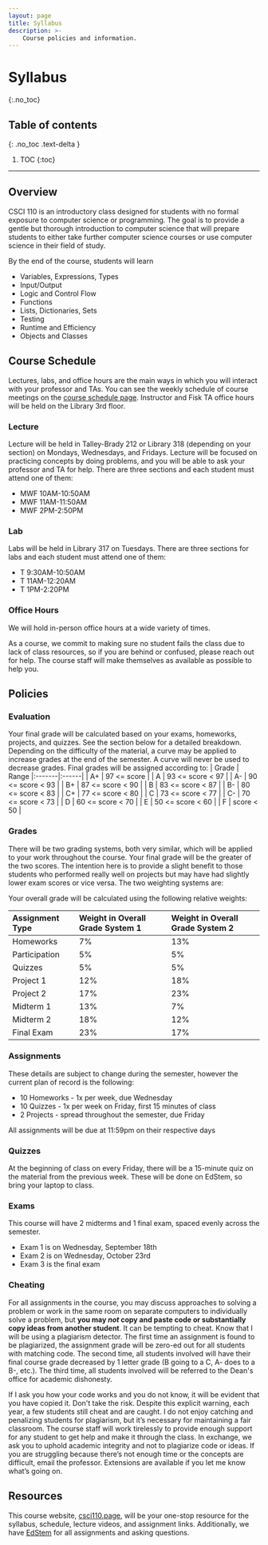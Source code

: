 ```yaml
---
layout: page
title: Syllabus
description: >-
    Course policies and information.
---
```


# Syllabus
{:.no_toc}

## Table of contents
{: .no_toc .text-delta }

1. TOC
{:toc}

---
## Overview
CSCI 110 is an introductory class designed for students with no formal exposure to computer science or programming. The goal is to provide a gentle but thorough introduction to computer science that will prepare students to either take further computer science courses or use computer science in their field of study.

By the end of the course, students will learn
 - Variables, Expressions, Types
 - Input/Output
 - Logic and Control Flow
 - Functions
 - Lists, Dictionaries, Sets
 - Testing
 - Runtime and Efficiency
 - Objects and Classes

## Course Schedule
Lectures, labs, and office hours are the main ways in which you will interact with your professor and TAs. You can see the weekly schedule of course meetings on the [course schedule page](schedule.md). Instructor and Fisk TA office hours will be held on the Library 3rd floor.

### Lecture
Lecture will be held in Talley-Brady 212 or Library 318 (depending on your section) on Mondays, Wednesdays, and Fridays. Lecture will be focused on practicing concepts by doing problems, and you will be able to ask your professor and TA for help. There are three sections and each student must attend one of them:
- MWF 10AM-10:50AM
- MWF 11AM-11:50AM
- MWF 2PM-2:50PM

### Lab
Labs will be held in Library 317 on Tuesdays. There are three sections for labs and each student must attend one of them:
- T 9:30AM-10:50AM
- T 11AM-12:20AM
- T 1PM-2:20PM

### Office Hours
We will hold in-person office hours at a wide variety of times.

As a course, we commit to making sure no student fails the class due to lack of class resources, so if you are behind or confused, please reach out for help. The course staff will make themselves as available as possible to help you.

## Policies

### Evaluation
Your final grade will be calculated based on your exams, homeworks, projects, and quizzes. See the section below for a detailed breakdown. Depending on the difficulty of the material, a curve may be applied to increase grades at the end of the semester. A curve will never be used to decrease grades. Final grades will be assigned according to:
| Grade | Range
|:-------|:------|
| A+ | 97 <= score |
| A | 93 <= score < 97 |
| A- | 90 <= score < 93 |
| B+ | 87 <= score < 90 |
| B | 83 <= score < 87 |
| B- | 80 <= score < 83 |
| C+ | 77 <= score < 80 |
| C | 73 <= score < 77 |
| C- | 70 <= score < 73 |
| D | 60 <= score < 70 |
| E | 50 <= score < 60 |
| F | score < 50 |

### Grades
There will be two grading systems, both very similar, which will be applied to your work throughout the course. Your final grade will be the greater of the two scores. The intention here is to provide a slight benefit to those students who performed really well on projects but may have had slightly lower exam scores or vice versa. The two weighting systems are:

Your overall grade will be calculated using the following relative weights:

| Assignment Type | Weight in Overall Grade System 1 | Weight in Overall Grade System 2
|:-------------|:------------------|:------------------|
| Homeworks | 7% | 13% |
| Participation | 5% | 5% |
| Quizzes | 5% | 5% |
| Project 1 | 12% | 18% |
| Project 2 | 17% | 23% |
| Midterm 1 | 13% | 7% |
| Midterm 2 | 18% | 12% | 
| Final Exam | 23% | 17% | 

### Assignments
These details are subject to change during the semester, however the current plan of record is the following:

- 10 Homeworks - 1x per week, due Wednesday
- 10 Quizzes - 1x per week on Friday, first 15 minutes of class
- 2 Projects - spread throughout the semester, due Friday

All assignments will be due at 11:59pm on their respective days

### Quizzes
At the beginning of class on every Friday, there will be a 15-minute quiz on the material from the previous week. These will be done on EdStem, so bring your laptop to class.

### Exams
This course will have 2 midterms and 1 final exam, spaced evenly across the semester. 
- Exam 1 is on Wednesday, September 18th
- Exam 2 is on Wednesday, October 23rd 
- Exam 3 is the final exam

### Cheating
For all assignments in the course, you may discuss approaches to solving a problem or work in the same room on separate computers to individually solve a problem, but **you may *not* copy and paste code or substantially copy ideas from another student**. It can be tempting to cheat. Know that I will be using a plagiarism detector. The first time an assignment is found to be plagiarized, the assignment grade will be zero-ed out for all students with matching code. The second time, all students involved will have their final course grade decreased by 1 letter grade (B going to a C, A- does to a B-, etc.). The third time, all students involved will be referred to the Dean's office for academic dishonesty. 

If I ask you how your code works and you do not know, it will be evident that you have copied it. Don't take the risk. Despite this explicit warning, each year, a few students still cheat and are caught. I do not enjoy catching and penalizing students for plagiarism, but it’s necessary for maintaining a fair classroom. The course staff will work tirelessly to provide enough support for any student to get help and make it through the class. In exchange, we ask you to uphold academic integrity and not to plagiarize code or ideas. If you are struggling because there’s not enough time or the concepts are difficult, email the professor. Extensions are available if you let me know what’s going on.

## Resources
This course website, [csci110.page](http://www.csci110.page), will be your one-stop resource for the syllabus, schedule, lecture videos, and assignment links. Additionally, we have [EdStem](https://edstem.org/us/courses/61483) for all assignments and asking questions.